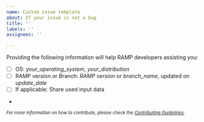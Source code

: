 ```yaml
---
name: Custom issue template
about: If your issue is not a bug
title: ''
labels: ''
assignees: ''

---
```



Providing the following information will help RAMP developers assisting you:
- [ ] OS: *your_operating_system*, *your_distribution*
- [ ] RAMP version or Branch: *RAMP version* or *branch_name*, updated on *update_date*
- [ ] If applicable: Share used input data
- 
<sub>*For more information on how to contribute, please check the [Contributing Guidelines](https://github.com/RAMP-project/RAMP/blob/main/CONTRIBUTING.md).*<sub>